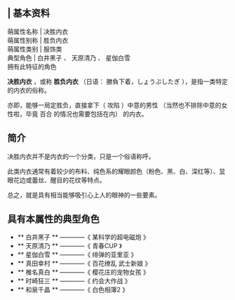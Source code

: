 |  **基本资料**  
---  
萌属性名称  |  决胜内衣   
萌属性别称  |  胜负内衣   
萌属性类别  |  服饰类   
典型角色  |  白井黑子  、  天原清乃  、  星伽白雪   
拥有此特征的角色  
  
**决胜内衣** ，或称 **胜负内衣** （日语：  勝負下着，しょうぶしたぎ  ），是指一类特定的内衣的俗称。

亦即，能够一局定胜负，直接拿下（  攻陷  ）中意的男性  （当然也不排除中意的女性啦，毕竟  百合  的情况也需要包括在内）  的内衣。

##  简介

决胜内衣并不是内衣的一个分类，只是一个俗语称呼。

此类内衣通常有着较少的布料、纯色系的耀眼颜色（粉色、黑、白、深红等）、显眼花边或蕾丝、醒目的花纹等特点。

总之，就是具有相当能够吸引心上人的眼神的一些要素。

##  具有本属性的典型角色

  * ** 白井黑子  ** ————《  某科学的超电磁炮  》 
  * ** 天原清乃  ** ————《  青春CUP  》 
  * ** 星伽白雪  ** ————《  绯弹的亚里亚  》 
  * ** 真田幸村  ** ————《  百花缭乱 武士新娘  》 
  * ** 椎名真白  ** ————《  樱花庄的宠物女孩  》 
  * ** 时崎狂三  ** ————《  约会大作战  》 
  * ** 和泉千晶  ** ————《  白色相簿2  》 

